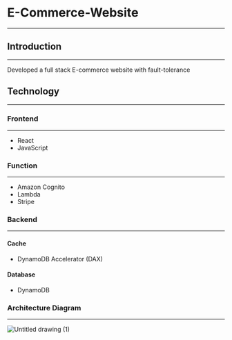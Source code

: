 # E-Commerce-Website
---
## Introduction
---
Developed a full stack E-commerce website with fault-tolerance
## Technology
---
### Frontend
---
- React
- JavaScript
### Function
---
- Amazon Cognito
- Lambda
- Stripe
### Backend
---
#### Cache
- DynamoDB Accelerator (DAX)
#### Database
- DynamoDB
### Architecture Diagram
---
![Untitled drawing (1)](https://user-images.githubusercontent.com/91507316/202379541-bb2b7f31-ba14-4cbd-ae8f-1fcce2fdb340.png)
